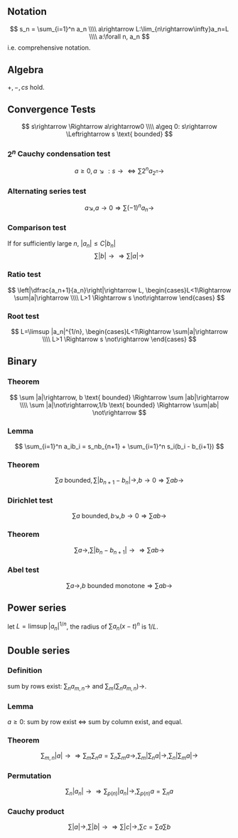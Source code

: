 ## Notation
$$
s_n = \sum_{i=1}^n a_n \\\\
a\rightarrow L:\lim_{n\rightarrow\infty}a_n=L \\\\
a:\forall n, a_n
$$
i.e. comprehensive notation.

## Algebra
$+,-,cs$ hold.

## Convergence Tests
$$
s\rightarrow \Rightarrow a\rightarrow0 \\\\
a\geq 0: s\rightarrow \Leftrightarrow s \text{ bounded}
$$

### $2^n$ Cauchy condensation test
$$
a\geq 0, a\searrow: s\rightarrow \Leftrightarrow \sum 2^na_{2^n}\rightarrow
$$

### Alternating series test
$$
a\searrow, a\rightarrow 0 \Rightarrow \sum(-1)^na_n\rightarrow
$$

### Comparison test
If for sufficiently large $n$, $|a_n|\leq C|b_n|$
$$
\sum|b|\rightarrow \Rightarrow \sum|a|\rightarrow
$$

### Ratio test
$$
\left|\dfrac{a_n+1}{a_n}\right|\rightarrow L, \begin{cases}L<1\Rightarrow \sum|a|\rightarrow \\\\ 
L>1 \Rightarrow s \not\rightarrow \end{cases}
$$

### Root test
$$
L=\limsup |a_n|^{1/n}, \begin{cases}L<1\Rightarrow \sum|a|\rightarrow \\\\ 
L>1 \Rightarrow s \not\rightarrow \end{cases}
$$

## Binary
### Theorem
$$
\sum |a|\rightarrow, b \text{ bounded} \Rightarrow \sum |ab|\rightarrow \\\\
\sum |a|\not\rightarrow,1/b \text{ bounded} \Rightarrow \sum|ab| \not\rightarrow
$$

### Lemma
$$
\sum_{i=1}^n a_ib_i = s_nb_{n+1} + \sum_{i=1}^n s_i(b_i - b_{i+1})
$$

### Theorem
$$
\sum a \text{ bounded}, \sum|b_{n+1}-b_n|\rightarrow, b\rightarrow 0 \Rightarrow \sum ab\rightarrow
$$

### Dirichlet test
$$
\sum a \text{ bounded}, b\searrow,b\rightarrow 0 \Rightarrow \sum ab\rightarrow
$$

### Theorem
$$
\sum a\rightarrow, \sum |b_n - b_{n+1}|\rightarrow \Rightarrow \sum ab\rightarrow
$$

### Abel test
$$
\sum a\rightarrow, b\text{ bounded monotone} \Rightarrow \sum ab\rightarrow
$$

## Power series
let $L = \limsup |a_n|^{1/n}$, the radius of $\sum a_n(x-t)^n$ is $1/L$.

## Double series
### Definition
sum by rows exist: $\sum_n a_{m,n}\rightarrow$ and $\sum_m(\sum_n a_{m,n})\rightarrow$.

### Lemma
$a\geq 0$: sum by row exist $\Leftrightarrow$ sum by column exist, and equal.

### Theorem
$$
\sum_{m,n}|a|\rightarrow \Rightarrow \sum_m\sum_na=\sum_n\sum_ma\rightarrow, \sum_m|\sum_n a|\rightarrow, \sum_n|\sum_m a|\rightarrow
$$

### Permutation
$$
\sum_n |a_n|\rightarrow \Rightarrow \sum_{p(n)}|a_n|\rightarrow, \sum_{p(n)}a=\sum_n a
$$

### Cauchy product
$$
\sum|a|\rightarrow, \sum|b|\rightarrow \Rightarrow \sum |c|\rightarrow, \sum c=\sum a \sum b
$$